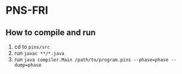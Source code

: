# PNS-FRI

## How to compile and run
1. cd to `pins/src`
2. run `javac **/*.java`
3. run `java compiler.Main /path/to/program.pins --phase=phase --dump=phase`

